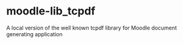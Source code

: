 # moodle-lib_tcpdf
A local version of the well known tcpdf library for Moodle document generating application
